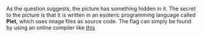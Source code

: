 As the question suggests, the picture has something hidden in it. The secret to the picture is that it is written in an esoteric programming language called **Piet**, which uses image files as source code. The flag can simply be found by using an online compiler like [this](https://www.bertnase.de/npiet/npiet-execute.php)
